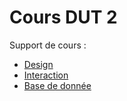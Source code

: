 # Cours DUT 2

Support de cours :
- [Design](https://docs.google.com/presentation/d/1zt4zRvPfy6_QH8aSdvYgU82hZkRk2liBjA2x1GcRowA/edit?usp=sharing)
- [Interaction](https://docs.google.com/presentation/d/19oiYGQWtXJntZxBs1ZP2uOd6nFYyqGNV5BlFGEJyLQk/edit?usp=sharing)
- [Base de donnée](https://docs.google.com/presentation/d/1K8YE3VQ5abDGTSfirsM5c6iIHFRiz31_owFWuoaXfNM/edit?usp=sharing)
